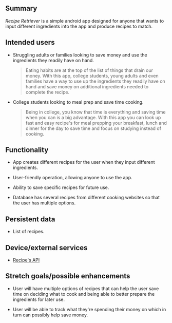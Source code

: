 ## Summary

<i> Recipe Retriever </i> is a simple android app designed for anyone that wants to input different ingredients into the app and produce recipes to match.

## Intended users

* Struggling adults or families looking to save money and use the ingredients they readily have on hand.

  > Eating habits are at the top of the list of things that drain our money. With this app, college students, young adults and even families have a way to use up the ingredients they readily have on hand and save money on additional ingredients needed to complete the recipe.

* College students looking to meal prep and save time cooking.

  > Being in college, you know that time is everything and saving time when you can is a big advantage. With this app you can look up fast and easy recipe's for meal prepping your breakfast, lunch and dinner for the day to save time and focus on studying instead of cooking.

## Functionality

* App creates different recipes for the user when they input different ingredients.

* User-friendly operation, allowing anyone to use the app.

* Ability to save specific recipes for future use.

* Database has several recipes from different cooking websites so that the user has multiple options.

## Persistent data

* List of recipes.

## Device/external services

* <p> <a href="https://developer.edamam.com/edamam-docs-recipe-api">
  Recipe's API

</a> </p>

## Stretch goals/possible enhancements

* User will have multiple options of recipes that can help the user save time on deciding what to cook and being able to
  better prepare the ingredients for later use.

* User will be able to track what they're spending their money on which in turn can possibly help save money.